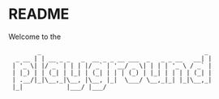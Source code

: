 README
======

Welcome to the

    
            _                                             _  
      _ __ | | __ _ _   _  __ _ _ __ ___  _   _ _ __   __| | 
     | '_ \| |/ _` | | | |/ _` | '__/ _ \| | | | '_ \ / _` | 
     | |_) | | (_| | |_| | (_| | | | (_) | |_| | | | | (_| | 
     | .__/|_|\__,_|\__, |\__, |_|  \___/ \__,_|_| |_|\__,_| 
     |_|            |___/ |___/                              
                                                             
                                                          